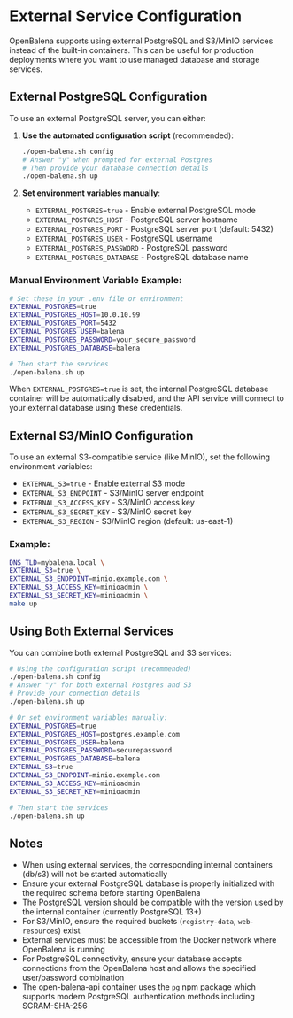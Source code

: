 # External Service Configuration

OpenBalena supports using external PostgreSQL and S3/MinIO services instead of the built-in containers. This can be useful for production deployments where you want to use managed database and storage services.

## External PostgreSQL Configuration

To use an external PostgreSQL server, you can either:

1. **Use the automated configuration script** (recommended):
   ```bash
   ./open-balena.sh config
   # Answer "y" when prompted for external Postgres
   # Then provide your database connection details
   ./open-balena.sh up
   ```

2. **Set environment variables manually**:
   - `EXTERNAL_POSTGRES=true` - Enable external PostgreSQL mode
   - `EXTERNAL_POSTGRES_HOST` - PostgreSQL server hostname
   - `EXTERNAL_POSTGRES_PORT` - PostgreSQL server port (default: 5432)
   - `EXTERNAL_POSTGRES_USER` - PostgreSQL username
   - `EXTERNAL_POSTGRES_PASSWORD` - PostgreSQL password
   - `EXTERNAL_POSTGRES_DATABASE` - PostgreSQL database name

### Manual Environment Variable Example:

```bash
# Set these in your .env file or environment
EXTERNAL_POSTGRES=true
EXTERNAL_POSTGRES_HOST=10.0.10.99
EXTERNAL_POSTGRES_PORT=5432
EXTERNAL_POSTGRES_USER=balena
EXTERNAL_POSTGRES_PASSWORD=your_secure_password
EXTERNAL_POSTGRES_DATABASE=balena

# Then start the services
./open-balena.sh up
```

When `EXTERNAL_POSTGRES=true` is set, the internal PostgreSQL database container will be automatically disabled, and the API service will connect to your external database using these credentials.



## External S3/MinIO Configuration

To use an external S3-compatible service (like MinIO), set the following environment variables:

- `EXTERNAL_S3=true` - Enable external S3 mode
- `EXTERNAL_S3_ENDPOINT` - S3/MinIO server endpoint
- `EXTERNAL_S3_ACCESS_KEY` - S3/MinIO access key
- `EXTERNAL_S3_SECRET_KEY` - S3/MinIO secret key
- `EXTERNAL_S3_REGION` - S3/MinIO region (default: us-east-1)

### Example:

```bash
DNS_TLD=mybalena.local \
EXTERNAL_S3=true \
EXTERNAL_S3_ENDPOINT=minio.example.com \
EXTERNAL_S3_ACCESS_KEY=minioadmin \
EXTERNAL_S3_SECRET_KEY=minioadmin \
make up
```

## Using Both External Services

You can combine both external PostgreSQL and S3 services:

```bash
# Using the configuration script (recommended)
./open-balena.sh config
# Answer "y" for both external Postgres and S3
# Provide your connection details
./open-balena.sh up

# Or set environment variables manually:
EXTERNAL_POSTGRES=true
EXTERNAL_POSTGRES_HOST=postgres.example.com
EXTERNAL_POSTGRES_USER=balena
EXTERNAL_POSTGRES_PASSWORD=securepassword
EXTERNAL_POSTGRES_DATABASE=balena
EXTERNAL_S3=true
EXTERNAL_S3_ENDPOINT=minio.example.com
EXTERNAL_S3_ACCESS_KEY=minioadmin
EXTERNAL_S3_SECRET_KEY=minioadmin

# Then start the services
./open-balena.sh up
```

## Notes

- When using external services, the corresponding internal containers (db/s3) will not be started automatically
- Ensure your external PostgreSQL database is properly initialized with the required schema before starting OpenBalena
- The PostgreSQL version should be compatible with the version used by the internal container (currently PostgreSQL 13+)
- For S3/MinIO, ensure the required buckets (`registry-data`, `web-resources`) exist
- External services must be accessible from the Docker network where OpenBalena is running
- For PostgreSQL connectivity, ensure your database accepts connections from the OpenBalena host and allows the specified user/password combination
- The open-balena-api container uses the `pg` npm package which supports modern PostgreSQL authentication methods including SCRAM-SHA-256